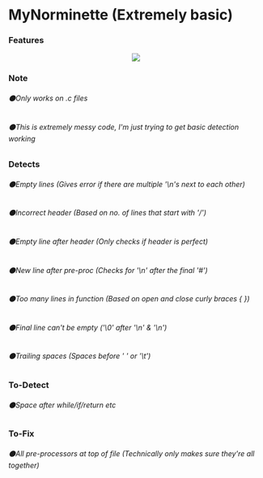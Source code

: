 # MyNorminette (Extremely basic)
### Features

<p align="center">
  <img src="https://i.imgur.com/AW9MLPw.jpg">
</p>



### Note
###### ⚫Only works on .c files
###### ⚫This is extremely messy code, I'm just trying to get basic detection working

### Detects
###### ⚫Empty lines (Gives error if there are multiple '\n's next to each other)
###### ⚫Incorrect header (Based on no. of lines that start with '/')
###### ⚫Empty line after header (Only checks if header is perfect)
###### ⚫New line after pre-proc (Checks for '\n' after the final '#')
###### ⚫Too many lines in function (Based on open and close curly braces { })
###### ⚫Final line can't be empty ('\0' after '\n' & '\n')
###### ⚫Trailing spaces (Spaces before ' ' or '\t')

### To-Detect
###### ⚫Space after while/if/return etc

### To-Fix
###### ⚫All pre-processors at top of file (Technically only makes sure they're all together)
